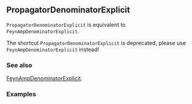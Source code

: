 ## PropagatorDenominatorExplicit

`PropagatorDenominatorExplicit` is equivalent to `FeynAmpDenominatorExplicit`.

The shortcut `PropagatorDenominatorExplicit` is deprecated, please use `FeynAmpDenominatorExplicit` instead!

### See also

[FeynAmpDenominatorExplicit](FeynAmpDenominatorExplicit).

### Examples